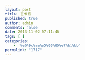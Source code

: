 ```yaml
---
layout: post
title: 艺术照
published: true
author: admin
comments: false
date: 2013-11-02 07:11:46
tags: [ ]
categories:
    - '%e6%9c%aa%e5%88%86%e7%b1%bb'
permalink: "1717"
---
```

[][1] [][2] [][3] [][4] [][5]

 [1]: http://xujianian.com/jx/wp-content/uploads/2014/01/IMG_4776_resize.jpg
 [2]: http://xujianian.com/jx/wp-content/uploads/2014/01/IMG_4791_resize.jpg
 [3]: http://xujianian.com/jx/wp-content/uploads/2014/01/IMG_5036_resize.jpg
 [4]: http://xujianian.com/jx/wp-content/uploads/2014/01/IMG_5031_resize.jpg
 [5]: http://xujianian.com/jx/wp-content/uploads/2014/01/IMG_4852_resize.jpg